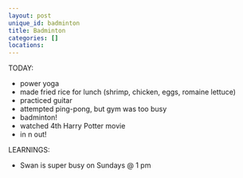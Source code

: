 ```yaml
---
layout: post
unique_id: badminton
title: Badminton
categories: []
locations: 
---
```


TODAY:
* power yoga
* made fried rice for lunch (shrimp, chicken, eggs, romaine lettuce)
* practiced guitar
* attempted ping-pong, but gym was too busy
* badminton!
* watched 4th Harry Potter movie
* in n out!

LEARNINGS:
* Swan is super busy on Sundays @ 1 pm

